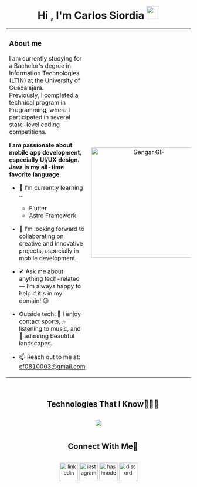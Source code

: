 <h1 align="center">Hi , I'm Carlos Siordia <img src="https://media.giphy.com/media/hvRJCLFzcasrR4ia7z/giphy.gif" width="35"></h1>



</h1>

<table>
  <tr>
    <td>


### About me

I am currently studying for a Bachelor's degree in Information Technologies (LTIN) at the University of Guadalajara.  
Previously, I completed a technical program in Programming, where I participated in several state-level coding competitions.

**I am passionate about mobile app development, especially UI/UX design. Java is my all-time favorite language.**

- 🌱 I’m currently learning ...
  - Flutter
  - Astro Framework
- 👯 I’m looking forward to collaborating on creative and innovative projects, especially in mobile development.
- ✔ Ask me about anything tech-related — I’m always happy to help if it's in my domain! 😉
- Outside tech: 🥊 I enjoy contact sports, 🎶 listening to music, and 🌄 admiring beautiful landscapes.
- 📫 Reach out to me at: [cf0810003@gmail.com](mailto:cf0810003@gmail.com)

  </td>
  <td align="center">
    <img src="https://www.pkparaiso.com/imagenes/espada_escudo/sprites/animados-gigante/gengar.gif" width="300" alt="Gengar GIF">
  </td>
  </tr>
</table>
  
##

<div id="user-content-toc">
  <ul align="center">
    <summary><h2 style="display: inline-block">Technologies That I Know👨🏻‍💻</h2></summary>
  </ul>
</div>
<!--tech stack icons-->
<p align="center">
  <a href="https://skillicons.dev">
    <img src="https://skillicons.dev/icons?i=git,cpp,css,discord,docker,figma,firebase,github,html,java,js,linux,mongodb,mysql,nextjs,nodejs,py,react,tailwind,ts,vscode,&perline=14" />
  </a>
</p>


<!-- Connect with me -->
<!--h2 without bottom border-->
<div id="user-content-toc">
  <ul align="center">
    <summary><h2 style="display: inline-block">Connect With Me🤝</h2></summary>
  </ul>
</div>

<!--icons and links-->
<p align="center">
<a href="https://www.linkedin.com/in/1010nishant/" target="blank"><img align="center" src="https://user-images.githubusercontent.com/88904952/234979284-68c11d7f-1acc-4f0c-ac78-044e1037d7b0.png" alt="linkedin" height="50" width="50" /></a>
<a href="https://www.instagram.com/carloos_afs?igsh=bnZibnU2NXlxY3Zt" target="blank"><img align="center" src="https://user-images.githubusercontent.com/88904952/234981169-2dd1e58f-4b7e-468c-8213-034ba62156c3.png" alt="instagram" height="50" width="50" /></a>
<a href="#" target="blank"><img align="center" src="https://user-images.githubusercontent.com/88904952/234982196-562aea17-5532-4550-8c08-1c7cb994a541.png" alt="hashnode" height="50" width="50" /></a>
<a href="https://discordapp.com/users/535354887203061781" target="blank"><img align="center" src="https://user-images.githubusercontent.com/88904952/234982627-019fd336-6248-453c-9b05-97c13fd1d207.png" alt="discord" height="50" width="50" /></a>
  
</p>
